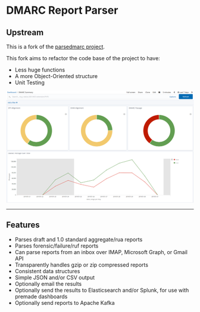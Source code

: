 # DMARC Report Parser

## Upstream

This is a fork of the [parsedmarc project](https://github.com/domainaware/parsedmarc).

This fork aims to refactor the code base of the project to have:

* Less huge functions
* A more Object-Oriented structure
* Unit Testing

<p align="center">
  <img src="https://github.com/domainaware/parsedmarc/raw/master/docs/source/_static/screenshots/dmarc-summary-charts.png?raw=true" alt="A screenshot of DMARC summary charts in Kibana"/>
</p>

----

## Features

- Parses draft and 1.0 standard aggregate/rua reports
- Parses forensic/failure/ruf reports
- Can parse reports from an inbox over IMAP, Microsoft Graph, or Gmail
    API
- Transparently handles gzip or zip compressed reports
- Consistent data structures
- Simple JSON and/or CSV output
- Optionally email the results
- Optionally send the results to Elasticsearch and/or Splunk, for use
    with premade dashboards
- Optionally send reports to Apache Kafka
